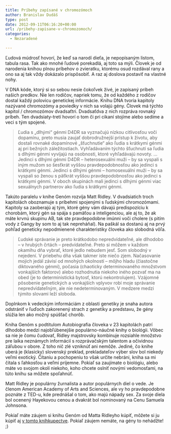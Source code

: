 ```yaml
---
title: Príbehy zapísané v chromozómoch
author: Branislav Dudáš
type: post
date: 2012-09-11T06:16:20+00:00
url: /pribehy-zapisane-v-chromozomoch/
categories:
  - Nezaradené

---
```

Ľudová múdrosť hovorí, že keď sa narodí dieťa, je nepopísaným listom, tabula rasa. Tak ako mnohé ľudové porekadlá, aj toto sa mýli. Človek je od narodenia knihou plnou príbehov o zvieratku, ktorému osud rozdával rany a ono sa aj tak vždy dokázalo prispôsobiť. A raz aj doslova postaviť na vlastné nohy.<!--more-->

V DNA kóde, ktorý si so sebou nesie čokoľvek živé, je zapísaný príbeh našich predkov. Nie len rodičov, napriek tomu, že od každého z rodičov dostal každý polovicu genetickej informácie. Knihu DNA tvoria kapitoly nazývané chromozómy a poviedky v nich sa volajú gény. Človek má týchto kapitol / chromozómov dvadsaťtri. Dvadsaťdva z nich rozpráva rovnaký príbeh. Ten dvadsiaty-tretí hovorí o tom či pri cikaní stojíme alebo sedíme a veci s tým spojené.

> Ľudia s „dlhými“ génmi D4DR sa vyznačujú nízkou citlivosťou voči dopamínu, preto musia zaujať dobrodružnejší prístup k životu, aby dostali rovnaké dopamínové „šťuchnutie“ ako ľudia s krátkymi génmi aj pri bežných záležitostiach. Vyhľadávaním týchto šťuchnutí sa ľudia s dlhými génmi vyvíjajú na osobnosti, ktoré vyhľadávajú novoty. &#8230; Jedinci s dlhými génmi D4DR – heterosexuálni muži – by sa vyspali s iným mužom so šesťkrát vyššou pravdepodobnosťou ako jedinci s krátkymi génmi. Jedinci s dlhými génmi – homosexuálni muži – by sa vyspali so ženou s päťkrát vyššou pravdepodobnosťou ako jedinci s krátkymi génmi. V oboch skupinách mali jedinci s dlhými génmi viac sexuálnych partnerov ako ľudia s krátkymi génmi.

Takúto paralelu v knihe Genóm rozvíja Matt Ridley. V dvadsiatich troch kapitolách oboznamuje s príbehmi spojenými s ľudskými chromozómami. Kapitoly sa zaoberajú aj tým, ktoré gény vám dávajú predispozíciu k chorobám, ktorý gén sa spája s pamäťou a inteligenciou, ale aj to, že ak máte krvnú skupinu AB, tak ste pravdepodobne imúnni voči cholere (s pitím vody z Gangy by som to aj tak nepreháňal). Na paškál sa dostanú aj na prvý pohľad geneticky nepodmienené charakteristiky človeka ako slobodná vôľa.

> Ľudské správanie je preto krátkodobo nepredvídateľné, ale dlhodobo – v hrubých črtách – predvídateľné. Preto si môžem v každom okamihu dňa vybrať, ktoré jedlo nebudem jesť. Som slobodný v nejedení. V priebehu dňa však takmer iste niečo zjem. Načasovanie mojich jedál závisí od mnohých okolností – môjho hladu (čiastočne diktovaného génmi), počasia (chaoticky determinovaného množstvom vonkajších faktorov) alebo rozhodnutia niekoho iného pozvať ma na obed (je to deterministická bytosť, ktorú nekontrolujem). Vzájomné pôsobenie genetických a vonkajších vplyvov robí moje správanie nepredvídateľným, ale nie nedeterminovaným. V medzere medzi týmito slovami leží sloboda.

Doplnkom k vedeckým informáciám z oblasti genetiky je snaha autora odstrániť v ľuďoch zakorenený strach z genetiky a predstavu, že gény slúžia len ako možný spúšťač chorôb.

Kniha Genóm s podtitulom Autobiografia človeka v 23 kapitolách patrí dlhodobo medzi najobľúbenejšie populárno-náučné knihy o biológii. Vôbec sa nie je čomu čudovať, Ridley majstrovsky kombinuje rozsiahle množstvo pre laika neznámych informácií s rozprávačským talentom a očividnou záľubou v obore. Z toho nič zlé vzniknúť ani nemôže. Jediné, čo knihe uberá je (klasicky) slovenský preklad, prekladateľov výber slov bol niekedy veľmi exotický. Čítaniu a pochopeniu to však určite nebráni, kniha sa mi čítala s ľahkosťou a veľmi príjemne. Pokiaľ sa zaujímate o biológiu, alebo máte vo svojom okolí niekoho, koho chcete oslniť novými vedomosťami, na túto knihu sa môžete spoľahnúť.

Matt Ridley je populárny žurnalista a autor populárnych diel o vede. Je členom American Academy of Arts and Sciences, ale vy ho pravdepodobne poznáte z TED-u, kde prednášal o tom, ako majú nápady sex. Za svoje diela bol ocenený Hayekovou cenou a dvakrát bol nominovaný na Cenu Samuela Johnsona.

Pokiaľ máte záujem si knihu Genóm od Matta Ridleyho kúpiť, môžete si ju kúpiť aj <a title="Genóm" href="http://www.gorila.sk/product/97072" target="_blank">v tomto kníhkupectve</a>. Pokiaľ záujem nemáte, na gény to nehádžte! ;)